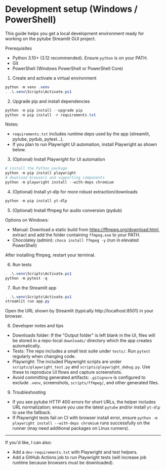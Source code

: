 # Development setup (Windows / PowerShell)

This guide helps you get a local development environment ready for working on the pytube Streamlit GUI project.

Prerequisites
- Python 3.10+ (3.12 recommended). Ensure `python` is on your PATH.
- Git
- PowerShell (Windows PowerShell or PowerShell Core)

1) Create and activate a virtual environment

```powershell
python -m venv .venv
. .\.venv\Scripts\Activate.ps1
```

2) Upgrade pip and install dependencies

```powershell
python -m pip install --upgrade pip
python -m pip install -r requirements.txt
```

Notes:
- `requirements.txt` includes runtime deps used by the app (streamlit, pytube, pydub, pytest...).
- If you plan to run Playwright UI automation, install Playwright as shown below.

3) (Optional) Install Playwright for UI automation

```powershell
# install the Python package
python -m pip install playwright
# download browsers and supporting components
python -m playwright install --with-deps chromium
```

4) (Optional) Install yt-dlp for more robust extraction/downloads

```powershell
python -m pip install yt-dlp
```

5) (Optional) Install ffmpeg for audio conversion (pydub)

Options on Windows:
- Manual: Download a static build from https://ffmpeg.org/download.html, extract and add the folder containing `ffmpeg.exe` to your PATH.
- Chocolatey (admin): `choco install ffmpeg -y` (run in elevated PowerShell)

After installing ffmpeg, restart your terminal.

6) Run tests

```powershell
. .\.venv\Scripts\Activate.ps1
python -m pytest -q
```

7) Run the Streamlit app

```powershell
. .\.venv\Scripts\Activate.ps1
streamlit run app.py
```

Open the URL shown by Streamlit (typically http://localhost:8501) in your browser.

8) Developer notes and tips

- Downloads folder: If the "Output folder" is left blank in the UI, files will be stored in a repo-local `downloads/` directory which the app creates automatically.
- Tests: The repo includes a small test suite under `tests/`. Run `pytest` regularly when changing code.
- Playwright: The included Playwright scripts are under `scripts/playwright_test.py` and `scripts/playwright_debug.py`. Use these to reproduce UI flows and capture screenshots.
- Avoid committing generated artifacts: `.gitignore` is configured to exclude `.venv`, screenshots, `scripts/ffmpeg/`, and other generated files.

9) Troubleshooting

- If you see pytube HTTP 400 errors for short URLs, the helper includes URL normalization; ensure you use the latest `pytube` and/or install `yt-dlp` to use the fallback.
- If Playwright tests fail on CI with browser install error, ensure `python -m playwright install --with-deps chromium` runs successfully on the runner (may need additional packages on Linux runners).

---

If you'd like, I can also:
- Add a `dev-requirements.txt` with Playwright and test helpers.
- Add a GitHub Actions job to run Playwright tests (will increase job runtime because browsers must be downloaded).
